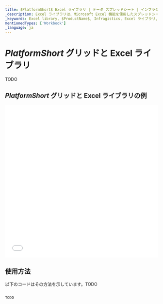 ```yaml
---
title: $PlatformShort$ Excel ライブラリ | データ スプレッドシート | インフラジスティックス
_description: Excel ライブラリは、Microsoft Excel 機能を使用したスプレッドシート データで作業が可能になります。Excel からアプリケーションへデータを簡単に転送できます。
_keywords: Excel library, $ProductName$, Infragistics, Excel ライブラリ, インフラジスティックス
mentionedTypes: ['Workbook']
_language: ja
---
```

# $PlatformShort$ グリッドと Excel ライブラリ

TODO

## $PlatformShort$ グリッドと Excel ライブラリの例

<div class="sample-container loading" style="height: 500px">
    <iframe id="excel-library-overview-sample-iframe" src='{environment:dvDemosBaseUrl}/excel/excel-library-working-with-grids' width="100%" height="100%" seamless frameBorder="0" onload="onXPlatSampleIframeContentLoaded(this);" alt="$PlatformShort$ グリッドと Excel ライブラリの例"></iframe>
</div>
<sample-button src="excel/excel-library/working-with-grids"></sample-button>


<div class="divider--half"></div>

## 使用方法
以下のコードはその方法を示しています。TODO

```ts

TODO

```